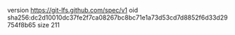 version https://git-lfs.github.com/spec/v1
oid sha256:dc2d10010dc37fe2f7ca08267bc8bc71e1a73d53cd7d8852f6d33d29754f8b65
size 211
